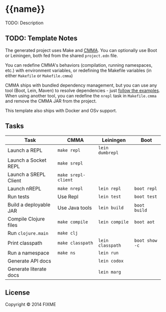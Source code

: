 # {{name}}

TODO: Description

## TODO: Template Notes

The generated project uses Make and [CMMA](https://github.com/ohpauleez/cmma).
You can optionally use Boot or Leiningen, both fed from the shared `project.edn` file.

You can redefine CMMA's behaviors (compilation, running namespaces, etc.) with
environment variables, or redefining the Makefile variables (in either `Makefile` or `Makefile.cmma`)

CMMA ships with bundled dependency management, but you can use any tool (Boot, Lein, Maven)
to resolve dependencies - just [follow the examples](https://github.com/ohpauleez/cmma/tree/master/cmma-clj/examples).
When using another tool, you can redefine the `nrepl` task in `Makefile.cmma` and remove the CMMA JAR from the project.

This template also ships with Docker and OSv support.


## Tasks

| Task                   |     CMMA       |   Leiningen      |     Boot     |
|------------------------|----------------|------------------|--------------|
| Launch a REPL          | `make repl`    |  `lein dumbrepl` |              |
| Launch a Socket REPL   | `make srepl`   |                  |              |
| Launch a SREPL Client  | `make srepl-client`   |           |              |
| Launch nREPL           | `make nrepl`   |  `lein repl`     | `boot repl`  |
| Run tests              | Use Repl       |  `lein test`     | `boot test`  |
| Build a deployable JAR | Use Java tools |  `lein build`    | `boot build` |
| Compile Clojure files  | `make compile` |  `lein compile`  | `boot aot`   |
| Run `clojure.main`     | `make clj`     |                  |              |
| Print classpath        | `make classpath` |  `lein classpath` | `boot show -c`  |
| Run a namespace        | `make ns`      |  `lein run`      |              |
| Generate API docs      |                |  `lein codox`    |              |
| Generate literate docs |                |  `lein marg`     |              |


## License

Copyright © 2014 FIXME
